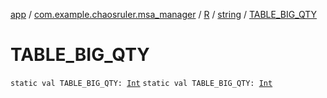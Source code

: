 [app](../../../index.md) / [com.example.chaosruler.msa_manager](../../index.md) / [R](../index.md) / [string](index.md) / [TABLE_BIG_QTY](.)

# TABLE_BIG_QTY

`static val TABLE_BIG_QTY: `[`Int`](https://kotlinlang.org/api/latest/jvm/stdlib/kotlin/-int/index.html)
`static val TABLE_BIG_QTY: `[`Int`](https://kotlinlang.org/api/latest/jvm/stdlib/kotlin/-int/index.html)